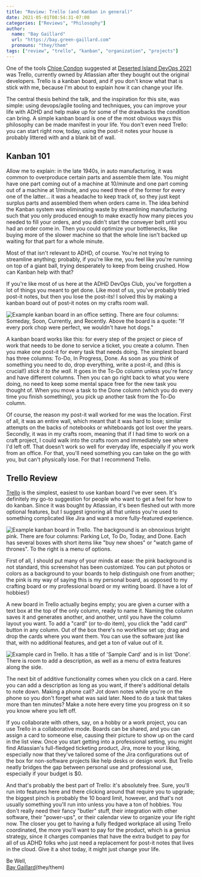 ```yaml
---
title: "Review: Trello (and Kanban in general)"
date: 2021-05-01T08:54:31-07:00
categories: ["Reviews", "Philosophy"]
author:
  name: "Bay Gaillard"
  url: "https://bay.green-gaillard.com"
  pronouns: "they/them"
tags: ["review", "trello", "kanban", "organization", "projects"]
---
```


One of the tools [Chloe Condon](https://twitter.com/ChloeCondon) suggested at
[Deserted Island DevOps 2021](https://desertedisland.club/) was Trello,
currently owned by Atlassian after they bought out the original developers.
Trello is a kanban board, and if you don't know what that is stick with me,
because I'm about to explain how it can change your life.

<!--more-->

The central thesis behind the talk, and the inspiration for this site,
was simple: using devops/agile tooling and techniques,
you can improve your life with ADHD and help make up for some of the drawbacks
the condition can bring.
A simple kanban board is one of the most obvious ways this philosophy
can be made manifest in your life.
You don't even need Trello: you can start right now, today,
using the post-it notes your house is probably littered with
and a blank bit of wall.

## Kanban 101

Allow me to explain: in the late 1940s, in auto manufacturing,
it was common to overproduce certain parts and assemble them late.
You might have one part coming out of a machine at 10/minute
and one part coming out of a machine at 1/minute,
and you need three of the former for every one of the latter...
it was a headache to keep track of, so they just kept surplus parts
and assembled them when orders came in.
The idea behind the Kanban system was eliminating waste
by streamlining manufacturing such that you only produced enough
to make exactly how many pieces you needed to fill your orders,
and you didn't start the conveyer belt until you had an order come in.
Then you could optimize your bottlenecks, like buying more of the slower machine
so that the whole line isn't backed up waiting for that part for a whole minute.

Most of that isn't relevant to ADHD, of course.
You're not trying to streamline anything; probably, if you're like me,
you feel like you're running on top of a giant ball,
trying desperately to keep from being crushed.
How can Kanban help with that?

If you're like most of us here at the ADHD DevOps Club,
you've forgotten a lot of things you meant to get done.
Like most of us, you've probably tried post-it notes,
but then you lose the post-its!
I solved this by making a kanban board out of post-it notes
on my crafts room wall.

![Example kanban board in an office setting. There are four columns: Someday, Soon, Currently, and Recently. Above the board is a quote: "If every pork chop were perfect, we wouldn't have hot dogs."](/images/kanban1.png)

A kanban board works like this:
for every step of the project or piece of work
that needs to be done to service a ticket, you create a column.
Then you make one post-it for every task that needs doing.
The simplest board has three columns: To-Do, In Progress, Done.
As soon as you think of something you need to do, drop everything,
write a post-it, and (this is crucial!) _stick it to the wall_.
It goes in the To-Do column unless you're fancy and have different columns.
Then you can go right back to what you were doing,
no need to keep some mental space free for the new task you thought of.
When you move a task to the Done column
(which you do every time you finish something),
you pick up another task from the To-Do column.

Of course, the reason my post-it wall worked for me was the location.
First of all, it was an entire wall, which meant that it was hard to lose;
similar attempts on the backs of notebooks or whiteboards
got lost over the years.
Secondly, it was in my crafts room,
meaning that if I had time to work on a craft project,
I could walk into the crafts room and immediately see where I'd left off.
That doesn't work so well for everyday life,
especially if you work from an office.
For that, you'll need something you can take on the go with you,
but can't physically lose.
For that I recommend Trello.

## Trello Review

[Trello](https://trello.com/) is the simplest,
easiest to use kanban board I've ever seen.
It's definitely my go-to suggestion for people who want to get a feel
for how to do kanban.
Since it was bought by Atlassian,
it's been fleshed out with more optional features,
but I suggest ignoring all that
unless you're used to something complicated like Jira
and want a more fully-featured experience.

![Example kanban board in Trello. The background is an obnoxious bright pink. There are four columns: Parking Lot, To Do, Today, and Done. Each has several boxes with short items like "buy new shoes" or "watch game of thrones". To the right is a menu of options.](/images/trello.png)

First of all, I should put many of your minds at ease:
the pink background is not standard, this screenshot has been customized.
You can put photos or colors as a background to your boards
to help distinguish one from another;
the pink is my way of saying this is my personal board,
as opposed to my crafting board or my professional board or my writing board.
(I have a lot of hobbies!)

A new board in Trello actually begins empty;
you are given a curser with a text box at the top of the only column,
ready to name it.
Naming the column saves it and generates another, and another,
until you have the column layout you want.
To add a "card" (or to-do item), you click the "add card" button in any column.
Out of the box there's no workflow set up;
drag and drop the cards where you want them.
You can use the software just like that, with no additional features,
and get a ton of value out of it.

![Example card in Trello. It has a title of 'Sample Card' and is in list 'Done'. There is room to add a description, as well as a menu of extra features along the side.](/images/trello2.png)

The next bit of additive functionality comes when you click on a card.
 Here you can add a description as long as you want, if there's additional details to note down.
 Making a phone call?
 Jot down notes while you're on the phone so you don't forget what was said later.
 Need to do a task that takes more than ten minutes?
 Make a note here every time you progress on it so you know where you left off.

If you collaborate with others, say, on a hobby or a work project,
you can use Trello in a collaborative mode.
Boards can be shared, and you can assign a card to someone else,
causing their picture to show up on the card in the list view.
Once you start getting into a professional setting,
you might find Atlassian's full-fledged ticketing product, Jira,
more to your liking,
especially now that they've tailored some of the Jira configurations
out of the box for non-software projects like help desks or design work.
But Trello neatly bridges the gap between personal use and professional use,
especially if your budget is $0.

And that's probably the best part of Trello: it's absolutely free.
Sure, you'll run into features here and there clicking around
that require you to upgrade;
the biggest pinch is probably the 10 board limit,
however, and that's not usually something you'll run into
unless you have a ton of hobbies.
You don't really need their fancy "butler" stuff,
their integration with other software, their "power-ups",
or their calendar view to organize your life right now.
The closer you get to having a fully fledged workplace
all using Trello coordinated,
the more you'll want to pay for the product, which is a genius strategy,
since it charges companies that have the extra budget
to pay for all of us ADHD folks who just need a replacement for post-it notes
that lives in the cloud.
Give it a shot today, it might just change your life.

Be Well,  
[Bay Gaillard](https://bay.green-gaillard.com)(they/them)
